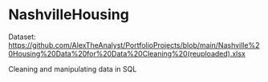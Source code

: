 # NashvilleHousing
Dataset: https://github.com/AlexTheAnalyst/PortfolioProjects/blob/main/Nashville%20Housing%20Data%20for%20Data%20Cleaning%20(reuploaded).xlsx

Cleaning and manipulating data in SQL
